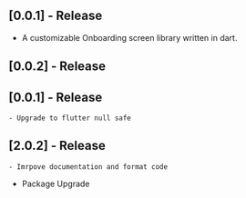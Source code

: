 ## [0.0.1] - Release

* A customizable Onboarding screen library written in dart.

## [0.0.2] - Release

## [0.0.1] - Release 
    - Upgrade to flutter null safe

## [2.0.2] - Release
    - Imrpove documentation and format code

* Package Upgrade 
